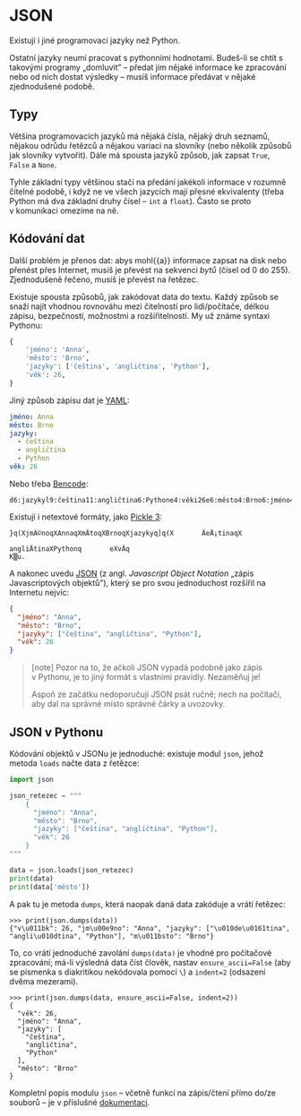 # JSON

Existují i jiné programovací jazyky než Python.

Ostatní jazyky neumí pracovat s pythonními hodnotami.
Budeš-li se chtít s takovými programy „domluvit” –
předat jim nějaké informace ke zpracování
nebo od nich dostat výsledky –
musíš informace předávat v nějaké zjednodušené podobě.


## Typy

Většina programovacích jazyků má nějaká čísla, nějaký druh seznamů,
nějakou odrůdu řetězců a nějakou variaci na slovníky
(nebo několik způsobů jak slovníky vytvořit).
Dále má spousta jazyků způsob, jak zapsat
`True`, `False` a `None`.

Tyhle základní typy většinou stačí na předání
jakékoli informace v rozumně čitelné podobě,
i když ne ve všech jazycích mají přesné ekvivalenty
(třeba Python má dva základní druhy čísel – `int` a `float`).
Často se proto v komunikaci omezíme na ně.


## Kódování dat

Další problém je přenos dat:
abys mohl{{a}} informace zapsat na disk nebo přenést
přes Internet, musíš je převést na sekvenci *bytů* (čísel od 0 do 255).
Zjednodušeně řečeno, musíš je převést na řetězec.

Existuje spousta způsobů, jak zakódovat data do textu.
Každý způsob se snaží najít vhodnou rovnováhu mezi
čitelností pro lidi/počítače, délkou zápisu,
bezpečností, možnostmi a rozšiřitelností.
My už známe syntaxi Pythonu:

```python
{
    'jméno': 'Anna',
    'město': 'Brno',
    'jazyky': ['čeština', 'angličtina', 'Python'],
    'věk': 26,
}
```

Jiný způsob zápisu dat je [YAML](http://www.yaml.org/):

```yaml
jméno: Anna
město: Brno
jazyky:
  - čeština
  - angličtina
  - Python
věk: 26
```

Nebo třeba [Bencode](http://en.wikipedia.org/wiki/Bencode):

```plain
d6:jazykyl9:čeština11:angličtina6:Pythone4:věki26e6:město4:Brno6:jméno4:Annae
```

Existují i netextové formáty, jako
[Pickle 3](https://docs.python.org/3/library/pickle.html):

```plain
}q(XjmÃ©noqXAnnaqXmÄtoqXBrnoqXjazykyq]q(X       ÄeÅ¡tinaqX
                                                          angliÄtinaXPythonq       eXvÄq
K▒u.
```

A nakonec uvedu [JSON](http://json.org/)
(z angl. *Javascript Object Notation* „zápis Javascriptových objektů”),
který se pro svou jednoduchost rozšířil na Internetu nejvíc:

```json
{
  "jméno": "Anna",
  "město": "Brno",
  "jazyky": ["čeština", "angličtina", "Python"],
  "věk": 26
}
```

> [note]
> Pozor na to, že ačkoli JSON vypadá podobně jako zápis
> v Pythonu, je to jiný formát s vlastními pravidly.
> Nezaměňuj je!
>
> Aspoň ze začátku nedoporučuji JSON psát ručně;
> nech na počítači, aby dal na správné místo správné
> čárky a uvozovky.

## JSON v Pythonu

Kódování objektů v JSONu je jednoduché: existuje modul `json`,
jehož metoda `loads` načte data z řetězce:

```python
import json

json_retezec = """
    {
      "jméno": "Anna",
      "město": "Brno",
      "jazyky": ["čeština", "angličtina", "Python"],
      "věk": 26
    }
"""

data = json.loads(json_retezec)
print(data)
print(data['město'])
```

A pak tu je metoda `dumps`, která naopak daná data zakóduje
a vrátí řetězec:

```pycon
>>> print(json.dumps(data))
{"v\u011bk": 26, "jm\u00e9no": "Anna", "jazyky": ["\u010de\u0161tina", "angli\u010dtina", "Python"], "m\u011bsto": "Brno"}
```

To, co vrátí jednoduché zavolání `dumps(data)` je vhodné pro počítačové
zpracování;
má-li výsledná data číst člověk, nastav
`ensure_ascii=False` (aby se písmenka s diakritikou nekódovala pomocí `\`)
a `indent=2` (odsazení dvěma mezerami).

```pycon
>>> print(json.dumps(data, ensure_ascii=False, indent=2))
{
  "věk": 26,
  "jméno": "Anna",
  "jazyky": [
    "čeština",
    "angličtina",
    "Python"
  ],
  "město": "Brno"
}
```

Kompletní popis modulu `json` –
včetně funkcí na zápis/čtení přímo do/ze souborů –
je v příslušné [dokumentaci](https://docs.python.org/3/library/json.html).
